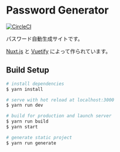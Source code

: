 # Password Generator

[![CircleCI](https://circleci.com/gh/tes-inc/password-generator.svg?style=svg&circle-token=4eb991edfbe8f83f8776c66f19bdbdc1a1d208c3)](https://circleci.com/gh/tes-inc/password-generator)

パスワード自動生成サイトです。

[Nuxt.js](https://nuxtjs.org/) と [Vuetify](https://vuetifyjs.com/) によって作られています。

## Build Setup

``` bash
# install dependencies
$ yarn install

# serve with hot reload at localhost:3000
$ yarn run dev

# build for production and launch server
$ yarn run build
$ yarn start

# generate static project
$ yarn run generate
```
